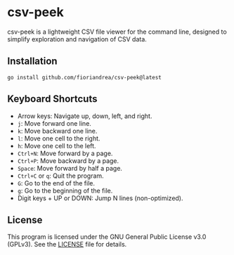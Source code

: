 # csv-peek

csv-peek is a lightweight CSV file viewer for the command line, designed to simplify exploration and navigation of CSV data.

## Installation

```
go install github.com/fioriandrea/csv-peek@latest
```

## Keyboard Shortcuts

- Arrow keys: Navigate up, down, left, and right.
- `j`: Move forward one line.
- `k`: Move backward one line.
- `l`: Move one cell to the right.
- `h`: Move one cell to the left.
- `Ctrl+N`: Move forward by a page.
- `Ctrl+P`: Move backward by a page.
- `Space`: Move forward by half a page.
- `Ctrl+C` or `q`: Quit the program.
- `G`: Go to the end of the file.
- `g`: Go to the beginning of the file.
- Digit keys + UP or DOWN: Jump N lines (non-optimized).

## License

This program is licensed under the GNU General Public License v3.0 (GPLv3). See the [LICENSE](LICENSE) file for details.
